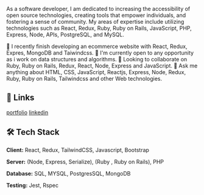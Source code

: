 As a software developer, I am dedicated to increasing the accessibility of open source technologies, creating tools that empower individuals, and fostering a sense of community. My areas of expertise include utilizing technologies such as React, Redux, Ruby, Ruby on Rails, JavaScript, PHP, Express, Node, APIs, PostgreSQL, and MySQL.

🔭 I recently finish developing an ecommerce website with React, Redux, Expres, MongoDB and Taiwindcss.
🌱 I'm currently open to any opportunity as i work on data structures and algorithms.
👯 Looking to collaborate on Ruby, Ruby on Rails, Redux, React, Node, Express and JavaScript.
💬 Ask me anything about HTML, CSS, JavaScript, Reactjs, Express, Node, Redux, Ruby, Ruby on Rails, Tailwindcss and other Web technologies.

## 🔗 Links
[portfolio](https://loman-portfolio.netlify.app/)
[linkedin](https://www.linkedin.com/in/josphat205/)


## 🛠 Tech Stack

**Client:** React, Redux, TailwindCSS, Javascript, Bootstrap

**Server:** (Node, Express, Serialize), (Ruby , Ruby on Rails), PHP

**Database:** SQL, MYSQL, PostgresSQL, MongoDB

**Testing:**  Jest, Rspec

